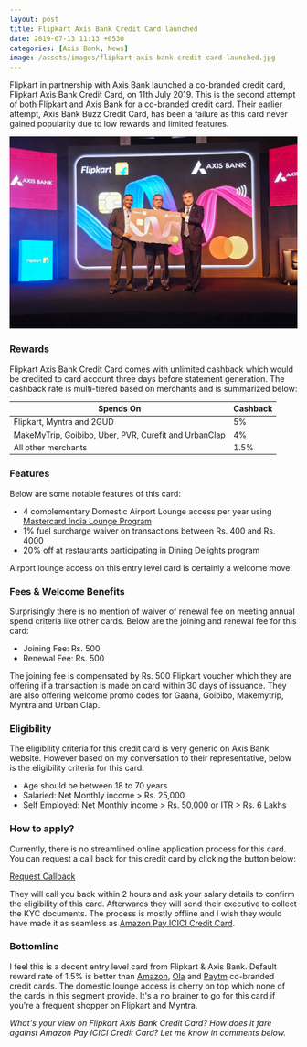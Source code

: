 ```yaml
---
layout: post
title: Flipkart Axis Bank Credit Card launched
date: 2019-07-13 11:13 +0530
categories: [Axis Bank, News]
image: /assets/images/flipkart-axis-bank-credit-card-launched.jpg
---
```


Flipkart in partnership with Axis Bank launched a co-branded credit card, Flipkart Axis Bank Credit Card, on 11th July 2019. This is the second attempt of both Flipkart and Axis Bank for a co-branded credit card. Their earlier attempt, Axis Bank Buzz Credit Card, has been a failure as this card never gained popularity due to low rewards and limited features.

![Flipkart Axis Bank Credit Card launched](/assets/images/flipkart-axis-bank-credit-card-launch-event.jpg#center)

### Rewards

Flipkart Axis Bank Credit Card comes with unlimited cashback which would be credited to card account three days before statement generation. The cashback rate is multi-tiered based on merchants and is summarized below:

<table class="table">
<thead class="thead-dark">
<tr>
	<th scope="col"> Spends On</th>
    <th scope="col"> Cashback</th>
</tr>
</thead>
<tbody>
<tr>
	<td> Flipkart, Myntra and 2GUD </td>
	<td> 5% </td>
</tr>
<tr>
	<td> MakeMyTrip, Goibibo, Uber, PVR, Curefit and UrbanClap </td>
	<td> 4% </td>
</tr>
<tr>
	<td> All other merchants </td>
	<td> 1.5% </td>
</tr>
</tbody>
</table>

### Features

Below are some notable features of this card:

- 4 complementary Domestic Airport Lounge access per year using [Mastercard India Lounge Program](https://specials.priceless.com/en-in/offers/Mastercard_India_Lounge_Program?Oid=201902180040)
- 1% fuel surcharge waiver on transactions between Rs. 400 and Rs. 4000
- 20% off at restaurants participating in Dining Delights program

Airport lounge access on this entry level card is certainly a welcome move.

### Fees & Welcome Benefits

Surprisingly there is no mention of waiver of renewal fee on meeting annual spend criteria like other cards. Below are the joining and renewal fee for this card:

- Joining Fee: Rs. 500
- Renewal Fee: Rs. 500

The joining fee is compensated by Rs. 500 Flipkart voucher which they are offering if a transaction is made on card within 30 days of issuance. They are also offering welcome promo codes for Gaana, Goibibo, Makemytrip, Myntra and Urban Clap.

### Eligibility

The eligibility criteria for this credit card is very generic on Axis Bank website. However based on my conversation to their representative, below is the eligibility criteria for this card:

- Age should be between 18 to 70 years
- Salaried: Net Monthly income > Rs. 25,000
- Self Employed: Net Monthly income > Rs. 50,000 or ITR > Rs. 6 Lakhs

### How to apply?

Currently, there is no streamlined online application process for this card. You can request a call back for this credit card by clicking the button below:

<a href="https://www.axisbank.com/retail/cards/credit-card/flipkart-axis-bank" target="_blank" class="btn btn-lg btn-danger btn-block post-element mt-2" rel="noopener"><i class="fas fa-pen"></i> Request Callback</a>

They will call you back within 2 hours and ask your salary details to confirm the eligibility of this card. Afterwards they will send their executive to collect the KYC documents. The process is mostly offline and I wish they would have made it as seamless as [Amazon Pay ICICI Credit Card](/amazon-pay-icici-bank-credit-card-review/).

### Bottomline

I feel this is a decent entry level card from Flipkart & Axis Bank. Default reward rate of 1.5% is better than [Amazon](<(/amazon-pay-icici-bank-credit-card-review/)>), [Ola](/ola-in-association-with-sbi-card-launches-ola-money-sbi-credit-card/) and [Paytm](/paytm-launches-paytm-first-credit-card-in-india/) co-branded credit cards. The domestic lounge access is cherry on top which none of the cards in this segment provide. It's a no brainer to go for this card if you're a frequent shopper on Flipkart and Myntra.

_What's your view on Flipkart Axis Bank Credit Card? How does it fare against Amazon Pay ICICI Credit Card? Let me know in comments below._

